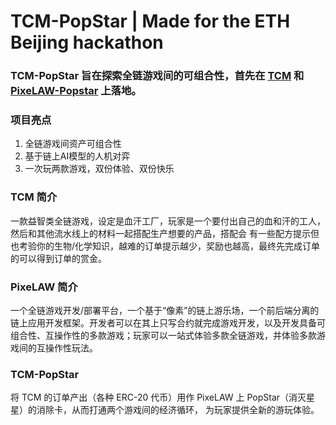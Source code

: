 # TCM-PopStar | Made for the ETH Beijing hackathon

### TCM-PopStar 旨在探索全链游戏间的可组合性，首先在 [TCM](https://thiscursedmachine.fun/) 和 [PixeLAW-Popstar](https://mud.pixelaw.xyz/) 上落地。

### 项目亮点
1. 全链游戏间资产可组合性
2. 基于链上AI模型的人机对弈
3. 一次玩两款游戏，双份体验、双份快乐

### TCM 简介
一款益智类全链游戏，设定是血汗工厂，玩家是一个要付出自己的血和汗的工人，然后和其他流水线上的材料一起搭配生产想要的产品，搭配会
有一些配方提示但也考验你的生物/化学知识，越难的订单提示越少，奖励也越高，最终先完成订单的可以得到订单的赏金。

### PixeLAW 简介
一个全链游戏开发/部署平台，一个基于“像素”的链上游乐场，一个前后端分离的链上应用开发框架。开发者可以在其上只写合约就完成游戏开发，以及开发具备可组合性、互操作性的多款游戏；玩家可以一站式体验多款全链游戏，并体验多款游戏间的互操作性玩法。

### TCM-PopStar 
将 TCM 的订单产出（各种 ERC-20 代币）用作 PixeLAW 上 PopStar（消灭星星）的消除卡，从而打通两个游戏间的经济循环， 为玩家提供全新的游玩体验。
